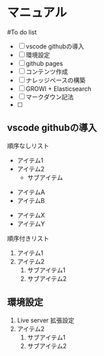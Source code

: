 # マニュアル

#To do list

- [ ] vscode githubの導入
- [ ] 環境設定
- [ ] github pages
- [ ] コンテンツ作成
- [ ] ナレッジベースの構築
- [ ] GROWI + Elasticsearch
- [ ] マークダウン記法
- [ ]

## vscode githubの導入

順序なしリスト
- アイテム1
- アイテム2
  - サブアイテム
* アイテムA
* アイテムB
+ アイテムX
+ アイテムY

順序付きリスト
1. アイテム1
2. アイテム2
   1. サブアイテム1
   2. サブアイテム2

## 環境設定

1. Live server 拡張設定
2. アイテム2
   1. サブアイテム1
   2. サブアイテム2